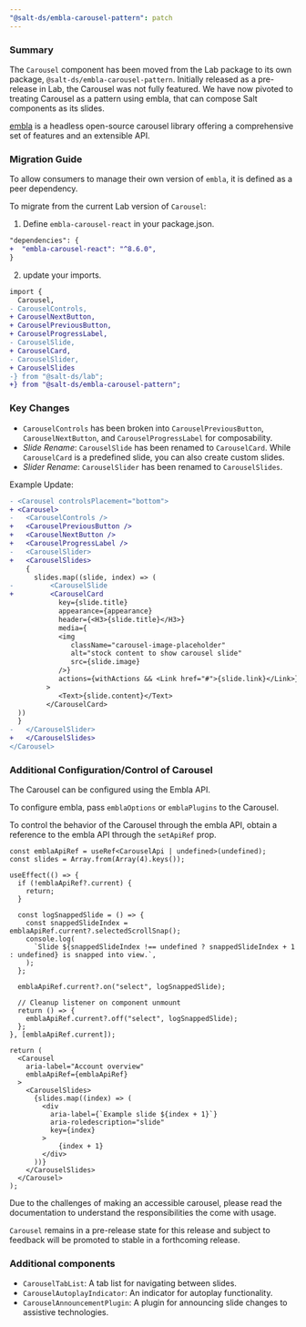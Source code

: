 ```yaml
---
"@salt-ds/embla-carousel-pattern": patch
---
```


### Summary

The `Carousel` component has been moved from the Lab package to its own package, `@salt-ds/embla-carousel-pattern`.
Initially released as a pre-release in Lab, the Carousel was not fully featured. We have now pivoted to treating Carousel as a pattern using embla, that can compose Salt components as its slides.

[embla](https://www.embla-carousel.com) is a headless open-source carousel library offering a comprehensive set of features and an extensible API.

### Migration Guide

To allow consumers to manage their own version of `embla`, it is defined as a peer dependency.

To migrate from the current Lab version of `Carousel`:

1. Define `embla-carousel-react` in your package.json.

```diff
"dependencies": {
+  "embla-carousel-react": "^8.6.0",
}
```

2. update your imports.

```diff
import {
  Carousel,
- CarouselControls,
+ CarouselNextButton,
+ CarouselPreviousButton,
+ CarouselProgressLabel,
- CarouselSlide,
+ CarouselCard,
- CarouselSlider,
+ CarouselSlides
-} from "@salt-ds/lab";
+} from "@salt-ds/embla-carousel-pattern";
```

### Key Changes

- `CarouselControls` has been broken into `CarouselPreviousButton`, `CarouselNextButton`, and `CarouselProgressLabel` for composability.
- _Slide Rename_: `CarouselSlide` has been renamed to `CarouselCard`. While `CarouselCard` is a predefined slide, you can also create custom slides.
- _Slider Rename_: `CarouselSlider` has been renamed to `CarouselSlides`.

Example Update:

```diff
- <Carousel controlsPlacement="bottom">
+ <Carousel>
-   <CarouselControls />
+   <CarouselPreviousButton />
+   <CarouselNextButton />
+   <CarouselProgressLabel />
-   <CarouselSlider>
+   <CarouselSlides>
    {
      slides.map((slide, index) => (
-         <CarouselSlide
+         <CarouselCard
            key={slide.title}
            appearance={appearance}
            header={<H3>{slide.title}</H3>}
            media={
            <img
               className="carousel-image-placeholder"
               alt="stock content to show carousel slide"
               src={slide.image}
            />}
            actions={withActions && <Link href="#">{slide.link}</Link>}
         >
            <Text>{slide.content}</Text>
         </CarouselCard>
  ))
  }
-   </CarouselSlider>
+   </CarouselSlides>
</Carousel>
```

### Additional Configuration/Control of Carousel

The Carousel can be configured using the Embla API.

To configure embla, pass `emblaOptions` or `emblaPlugins` to the Carousel.

To control the behavior of the Carousel through the embla API, obtain a reference to the embla API through the `setApiRef` prop.

```
const emblaApiRef = useRef<CarouselApi | undefined>(undefined);
const slides = Array.from(Array(4).keys());

useEffect(() => {
  if (!emblaApiRef?.current) {
    return;
  }

  const logSnappedSlide = () => {
    const snappedSlideIndex = emblaApiRef.current?.selectedScrollSnap();
    console.log(
      `Slide ${snappedSlideIndex !== undefined ? snappedSlideIndex + 1 : undefined} is snapped into view.`,
    );
  };

  emblaApiRef.current?.on("select", logSnappedSlide);

  // Cleanup listener on component unmount
  return () => {
    emblaApiRef.current?.off("select", logSnappedSlide);
  };
}, [emblaApiRef.current]);

return (
  <Carousel
    aria-label="Account overview"
    emblaApiRef={emblaApiRef}
  >
    <CarouselSlides>
      {slides.map((index) => (
        <div
          aria-label={`Example slide ${index + 1}`}
          aria-roledescription="slide"
          key={index}
        >
            {index + 1}
        </div>
      ))}
    </CarouselSlides>
  </Carousel>
);
```

Due to the challenges of making an accessible carousel, please read the documentation to understand the responsibilities the come with usage.

`Carousel` remains in a pre-release state for this release and subject to feedback will be promoted to stable in a forthcoming release.

### Additional components

- `CarouselTabList`: A tab list for navigating between slides.
- `CarouselAutoplayIndicator`: An indicator for autoplay functionality.
- `CarouselAnnouncementPlugin`: A plugin for announcing slide changes to assistive technologies.

